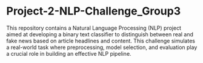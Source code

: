 # Project-2-NLP-Challenge_Group3
This repository contains a Natural Language Processing (NLP) project aimed at developing a binary text classifier to distinguish between real and fake news based on article headlines and content. This challenge simulates a real-world task where preprocessing, model selection, and evaluation play a crucial role in building an effective NLP pipeline.
